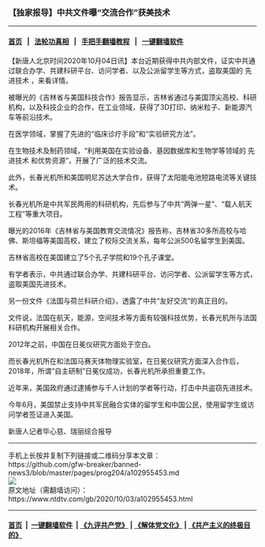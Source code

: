 ### 【独家报导】中共文件曝“交流合作”获美技术
------------------------

#### [首页](https://github.com/gfw-breaker/banned-news3/blob/master/README.md) &nbsp;&nbsp;|&nbsp;&nbsp; [法轮功真相](https://github.com/begood0513/basic/blob/master/README.md)  &nbsp;&nbsp;|&nbsp;&nbsp; [手把手翻墙教程](https://github.com/gfw-breaker/guides/wiki)  &nbsp;&nbsp;|&nbsp;&nbsp; [一键翻墙软件](https://github.com/gfw-breaker/nogfw/blob/master/README.md)  



<div><div class="post_content" itemprop="articleBody">
 <p>
  【新唐人北京时间2020年10月04日讯】本台近期获得中共内部文件，证实中共通过联合办学、共建科研平台、访问学者、以及公派留学生等方式，盗取美国的
  <ok href="https://www.ntdtv.com/gb/先进技术.htm">
   先进技术
  </ok>
  ，来看详情。
 </p>
 <p>
  被曝光的《吉林省与美国科技合作》报告显示，吉林省通过与美国顶尖高校、科研机构，以及科技企业的合作，在工业领域，获得了3D打印、纳米粒子、新能源汽车等前沿技术。
 </p>
 <p>
  在医学领域，掌握了先进的“临床诊疗手段”和“实验研究方法”。
 </p>
 <p>
  在生物技术及制药领域，“利用美国在实验设备、基因数据库和生物学等领域的
  <ok href="https://www.ntdtv.com/gb/先进技术.htm">
   先进技术
  </ok>
  和优势资源”，开展了广泛的技术交流。
 </p>
 <p>
  此外，长春光机所和美国明尼苏达大学合作，获得了太阳能电池短路电流等关键技术。
 </p>
 <p>
  长春光机所是中共军民两用的科研机构，先后参与了中共“两弹一星”、“载人航天工程”等重大项目。
 </p>
 <p>
  曝光的2016年《吉林省与美国教育交流情况》报告称，吉林省30多所高校与哈佛、斯坦福等美国高校，建立了校际交流关系，每年公派500名留学生到美国。
 </p>
 <p>
  吉林省高校在美国建立了5个孔子学院和19个孔子课堂。
 </p>
 <p>
  有学者表示，中共通过联合办学、共建科研平台、访问学者、公派留学生等方式，盗取美国先进技术。
 </p>
 <p>
  另一份文件《法国与荷兰科研介绍》，透露了中共“友好交流”的真正目的。
 </p>
 <p>
  文件说，法国在航天，能源，空间技术等方面有较强科技优势，长春光机所与法国科研机构开展相关合作。
 </p>
 <p>
  2012年之前，中国在日冕仪研究方面处于空白。
 </p>
 <p>
  而长春光机所在和法国马赛天体物理实验室，在日冕仪研究方面深入合作后，2018年，所谓“自主研制”日冕仪成功，长春光机所承担重要工作。
 </p>
 <p>
  近年来，美国政府通过逮捕参与千人计划的学者等行动，打击中共盗窃先进技术。
 </p>
 <p>
  今年6月，美国禁止支持中共军民融合实体的留学生和中国公民，使用留学生或访问学者签证进入美国。
 </p>
 <p>
  新唐人记者毕心慈、瑞丽综合报导
 </p>
 <div class="single_ad">
 </div>
</div>
</div>
<hr/>
手机上长按并复制下列链接或二维码分享本文章：<br/>
https://github.com/gfw-breaker/banned-news3/blob/master/pages/prog204/a102955453.md <br/>
<a href='https://github.com/gfw-breaker/banned-news3/blob/master/pages/prog204/a102955453.md'><img src='https://github.com/gfw-breaker/banned-news3/blob/master/pages/prog204/a102955453.md.png'/></a> <br/>
原文地址（需翻墙访问）：https://www.ntdtv.com/gb/2020/10/03/a102955453.html


------------------------
#### [首页](https://github.com/gfw-breaker/banned-news3/blob/master/README.md) &nbsp;|&nbsp; [一键翻墙软件](https://github.com/gfw-breaker/nogfw/blob/master/README.md) &nbsp;| [《九评共产党》](https://github.com/gfw-breaker/9ping.md/blob/master/README.md#九评之一评共产党是什么) | [《解体党文化》](https://github.com/gfw-breaker/jtdwh.md/blob/master/README.md) | [《共产主义的终极目的》](https://github.com/gfw-breaker/gczydzjmd.md/blob/master/README.md)


<img src='http://gfw-breaker.win/banned-news3/pages/prog204/a102955453.md' width='0px' height='0px'/>